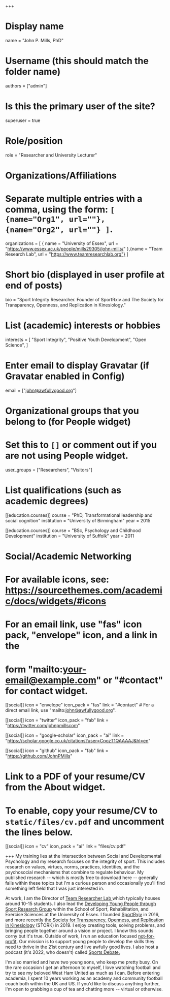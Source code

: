 +++
# Display name
name = "John P. Mills, PhD"

# Username (this should match the folder name)
authors = ["admin"]

# Is this the primary user of the site?
superuser = true

# Role/position
role = "Researcher and University Lecturer"

# Organizations/Affiliations
#   Separate multiple entries with a comma, using the form: `[ {name="Org1", url=""}, {name="Org2", url=""} ]`.
organizations = [ { name = "University of Essex", url = "https://www.essex.ac.uk/people/mills29305/john-mills/" },{name = "Team Research Lab", url = "https://www.teamresearchlab.org"} ]

# Short bio (displayed in user profile at end of posts)
bio = "Sport Integrity Researcher. Founder of SportRxiv and The Society for Transparency, Openness, and Replication in Kinesiology."

# List (academic) interests or hobbies
interests = [
  "Sport Integrity",
  "Positive Youth Development",
  "Open Science",
  ]

# Enter email to display Gravatar (if Gravatar enabled in Config)
email = ["john@awfullygood.org"]


# Organizational groups that you belong to (for People widget)
#   Set this to `[]` or comment out if you are not using People widget.
user_groups = ["Researchers", "Visitors"]

# List qualifications (such as academic degrees)
[[education.courses]]
  course = "PhD, Transformational leadership and social cognition"
  institution = "University of Birmingham"
  year = 2015

[[education.courses]]
  course = "BSc, Psychology and Childhood Development"
  institution = "University of Suffolk"
  year = 2011

# Social/Academic Networking
# For available icons, see: https://sourcethemes.com/academic/docs/widgets/#icons
#   For an email link, use "fas" icon pack, "envelope" icon, and a link in the
#   form "mailto:your-email@example.com" or "#contact" for contact widget.

[[social]]
  icon = "envelope"
  icon_pack = "fas"
  link = "#contact"  # For a direct email link, use "mailto:john@awfullygood.org".

[[social]]
  icon = "twitter"
  icon_pack = "fab"
  link = "https://twitter.com/johnpmillscom"

[[social]]
  icon = "google-scholar"
  icon_pack = "ai"
  link = "https://scholar.google.co.uk/citations?user=CpozT1QAAAAJ&hl=en"

[[social]]
  icon = "github"
  icon_pack = "fab"
  link = "https://github.com/JohnPMills"

# Link to a PDF of your resume/CV from the About widget.
# To enable, copy your resume/CV to `static/files/cv.pdf` and uncomment the lines below.
[[social]]
  icon = "cv"
  icon_pack = "ai"
  link = "files/cv.pdf"

+++
My training lies at the intersection between Social and Developmental Psychology and my research focuses on the integrity of sport. This includes research on values, virtues, norms, practices, identities, and the psychosocial mechanisms that combine to regulate behaviour. My published research -- which is mostly free to download here -- generally falls within these topics but I'm a curious person and occasionally you'll find something left field that I was just interested in. 

At work, I am the Director of <a href="https://teamresearchlab.org">Team Researcher Lab </a> which typically houses around 10-15 students. I also lead the <a href="https://www.essex.ac.uk/departments/sport-rehabilitation-and-exercise-sciences/research/development-of-young-people-through-sport">Developing Young People through Sport Research Group</a> within the School of Sport, Rehabilitation, and Exercise Sciences at the University of Essex. I founded <a href="https://osf.io/preprints/sportrxiv">SportRχiv</a> in 2016, and more recently <a href="https://www.storkinesiology.org">the Society for Transparency, Openness, and Replication in Kinesiology</a> (STORK) in 2019. I enjoy creating tools, solving problems, and bringing people together around a vision or project. I know this sounds corny but it's true. Outside of work, I run an education focused <a href="https://awfullygood.org">not-for-profit</a>. Our mission is to support young people to develop the skills they need to thrive in the 21st century and live awfully good lives. I also host a podcast (it's 2022, who doesn't) called <a href="https://podcasts.apple.com/us/podcast/sports-debate-a-fortnightly-podcast-where-academic/id1569350911">Sports Debate.</a> 

I'm also married and have two young sons, who keep me pretty busy. On the rare occasion I get an afternoon to myself, I love watching football and try to see my beloved West Ham United as much as I can. Before entering academia, I spent 10 years working as an academy and community football coach both within the UK and US. If you'd like to discuss anything further, I'm open to grabbing a cup of tea and chatting more -- virtual or otherwise. 

